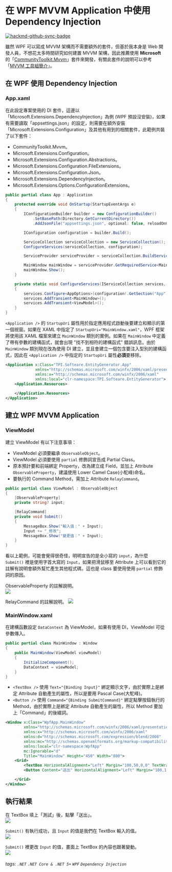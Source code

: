 # 在 WPF MVVM Application 中使用 Dependency Injection

[![hackmd-github-sync-badge](https://hackmd.io/4MgeuFwwRJyKBPXqhQT0lw/badge)](https://hackmd.io/4MgeuFwwRJyKBPXqhQT0lw)


雖然 WPF 可以寫成 MVVM 架構而不需要額外的套件，但基於我本身是 Web 開發人員，不想花太多時間研究如何建置 MVVM 架構，因此推薦使用 **Microsoft** 的「[CommunityToolkit.Mvvm](https://github.com/CommunityToolkit/dotnet)」套件來開發，有關此套件的說明可以參考「[MVVM 工具組簡介](https://learn.microsoft.com/zh-tw/dotnet/communitytoolkit/mvvm/)」。

## 在 WPF 使用 Dependency Injection

### App.xaml
在此設定專案使用的 DI 套件，這邊以「Microsoft.Extensions.DependencyInjection」為例 (WPF 預設沒安裝)，如果有需要讀取「appsettings.json」的設定，則需要在額外安裝「Microsoft.Extensions.Configuration」及其他有用到的相關套件，此範例共裝了以下套件：
* CommunityToolkit.Mvvm。
* Microsoft.Extensions.Configuration。
* Microsoft.Extensions.Configuration.Abstractions。
* Microsoft.Extensions.Configuration.FileExtensions。
* Microsoft.Extensions.Configuration.Json。
* Microsoft.Extensions.DependencyInjection。
* Microsoft.Extensions.Options.ConfigurationExtensions。

```csharp
public partial class App : Application
{
    protected override void OnStartup(StartupEventArgs e)
    {
        IConfigurationBuilder builder = new ConfigurationBuilder()
            .SetBasePath(Directory.GetCurrentDirectory())
            .AddJsonFile("appsettings.json", optional: false, reloadOnChange: true);

        IConfiguration configuration = builder.Build();

        ServiceCollection serviceCollection = new ServiceCollection();
        ConfigureServices(serviceCollection, configuration);

        ServiceProvider serviceProvider = serviceCollection.BuildServiceProvider();

        MainWindow mainWindow = serviceProvider.GetRequiredService<MainWindow>()!;
        mainWindow.Show();
    }

    private static void ConfigureServices(IServiceCollection services, IConfiguration configuration)
    {
        services.Configure<AppOptions>(configuration!.GetSection("App"));
        services.AddTransient<MainWindow>();
        services.AddTransient<ViewModel>();
    }
}
```

`<Application />` 的 `StartupUri` 屬性用於指定應用程式啟動後要建立和顯示的第一個視窗。如果在 XAML 中指定了 `StartupUri="MainWindow.xaml"`，WPF 框架將使用該 XAML 檔案來建立 `MainWindow` 類別的實例。如果在 `MainWindow` 中定義了帶有參數的建構函式，就會出現 "找不到相符的建構函式" 錯誤訊息。由於 `MainWindow` 類別現在改為使用 DI 建立，並且會建立一個包含要注入型別的建構函式，因此在 `<Application />` 中指定的 `StartupUri` 屬性**必須**要移除。

```xml
<Application x:Class="TPI.Softeare.EntityGenerator.App"
             xmlns="http://schemas.microsoft.com/winfx/2006/xaml/presentation"
             xmlns:x="http://schemas.microsoft.com/winfx/2006/xaml"
             xmlns:local="clr-namespace:TPI.Softeare.EntityGenerator">
    <Application.Resources>
         
    </Application.Resources>
</Application>
```
## 建立 WPF MVVM Application

### ViewModel
建立 ViewModel 有以下注意事項：
* ViewModel 必須要繼承 `ObservableObject`。
* ViewModel 必須要使用 `partial` 修飾詞宣告成 Partial Class。
* 原本預計要和前端綁定 Property，改為建立成 Field，並加上 Attribute `ObservableProperty`，建議使用 Lower Camel Case(小駝峰)命名。
* 要執行的 Command Method，需加上 Attribute `RelayCommand`。

```csharp
public partial class ViewModel : ObservableObject
{
    [ObservableProperty]
    private string? input;

    [RelayCommand]
    private void Submit()
    {
        MessageBox.Show("輸入值：" + Input);
        Input += "_修改";
        MessageBox.Show("變更值：" + Input);
    }
}
```

看以上範例，可能會覺得很奇怪，明明宣告的是全小寫的 `input`，為什麼 `Submit()` 裡是使用字首大寫的 `Input`，如果把滑鼠移至 Attribute 上可以看到它的註解有說明會額外幫忙產生其他程式碼，這也是 class 要使用使用 `partial` 修飾詞的原因。

ObservableProperty 的註解說明。  
![](https://i.imgur.com/hkEQZqN.png)

RelayCommand 的註解說明。 
![](https://i.imgur.com/cn3zrqL.png)

### MainWindow.xaml
在建構函數設定 `DataContext` 為 ViewModel，如果有使用 DI，ViewModel 可從參數傳入。
```csharp
public partial class MainWindow : Window
{
    public MainWindow(ViewModel viewModel)
    {
        InitializeComponent();
        DataContext = viewModel;
    }
}
```

* `<TextBox />` 使用 `Text="{Binding Input}"` 綁定顯示文字，由於實際上是綁定 Attribute 自動產生的屬性，所以是要用 Pascal Case(大駝峰)。
* `<Button />` 使用 `Command="{Binding SubmitCommand}"` 綁定點擊按鈕執行的 Method，由於實際上是綁定 Attribute 自動產生的屬性，所以 Method 要加上「Command」的後綴詞。
```xml
<Window x:Class="WpfApp.MainWindow"
        xmlns="http://schemas.microsoft.com/winfx/2006/xaml/presentation"
        xmlns:x="http://schemas.microsoft.com/winfx/2006/xaml"
        xmlns:d="http://schemas.microsoft.com/expression/blend/2008"
        xmlns:mc="http://schemas.openxmlformats.org/markup-compatibility/2006"
        xmlns:local="clr-namespace:WpfApp"
        mc:Ignorable="d"
        Title="MainWindow" Height="450" Width="800">
    <Grid>
        <TextBox HorizontalAlignment="Left" Margin="100,50,0,0" TextWrapping="Wrap" VerticalAlignment="Top" Width="150" Text="{Binding Input}"/>
        <Button Content="送出" HorizontalAlignment="Left" Margin="100,100,0,0" VerticalAlignment="Top" Width="150" Command="{Binding SubmitCommand}"/>

    </Grid>
</Window>
```

## 執行結果
在 TextBox 填上「測試」後，點擊「送出」。  
![](https://i.imgur.com/hMTTDw4.png)

`Submit()` 有執行成功，且 `Input` 的值是我們在 TextBox 輸入的值。  
![](https://i.imgur.com/h8OKTMA.png)

`Submit()` 裡更改 `Input` 的值，畫面上 TextBox 的內容也跟著變動。  
![](https://i.imgur.com/ynb77vR.png)

###### tags: `.NET` `.NET Core & .NET 5+` `WPF` `Dependency Injection`
